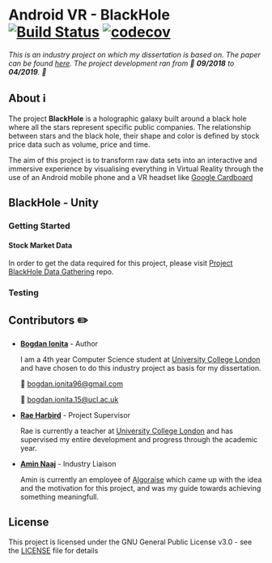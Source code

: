 # Android VR - BlackHole [![Build Status](https://travis-ci.com/bodyionita/Project-BlackHole.svg?branch=master)](https://travis-ci.com/bodyionita/Project-BlackHole) [![codecov](https://codecov.io/gh/bodyionita/Project-BlackHole/branch/master/graph/badge.svg)](https://codecov.io/gh/bodyionita/Project-BlackHole)

*This is an industry project on which my dissertation is based on. The paper can be found [here]().
The project development ran from :calendar: __09/2018__ to __04/2019__. :calendar:*

## About :information_source:

The project **BlackHole** is a holographic galaxy built around a black hole where all the stars represent 
specific public companies. The relationship between stars and the black hole, their shape 
and color is defined by stock price data such as volume, price and time.

The aim of this project is to transform raw data sets into an interactive and immersive experience by 
visualising everything in Virtual Reality through the use of an Android mobile phone and a VR headset like
[Google Cardboard](https://vr.google.com/cardboard/)


## BlackHole - Unity

### Getting Started

#### Stock Market Data 

In order to get the data required for this project, please visit [Project BlackHole Data Gathering](https://github.com/bodyionita/Project-BlackHole-DataGathering) repo.

### Testing 


## Contributors :pencil2:

- **[Bogdan Ionita](https://www.linkedin.com/in/bionita/)** - Author 

    I am a 4th year Computer Science student at [University College London](https://www.ucl.ac.uk/) 
    and have chosen to do this industry project as basis for my dissertation.

    :e-mail:  bogdan.ionita96@gmail.com

    :e-mail:  bogdan.ionita.15@ucl.ac.uk
    
- **[Rae Harbird](http://www.cs.ucl.ac.uk/people/R.Harbird.html/)** - Project Supervisor
    
    Rae is currently a teacher at [University College London](https://www.ucl.ac.uk/) and has supervised
    my entire development and progress through the academic year.
    
- **[Amin Naaj](https://www.linkedin.com/in/amin-n-87375b116/)** - Industry Liaison

    Amin is currently an employee of [Algoraise](https://algoraise.com/) which came up with the idea
    and the motivation for this project, and was my guide towards achieving something meaningfull.

## License

This project is licensed under the GNU General Public License v3.0 - see the [LICENSE](LICENSE)
file for details